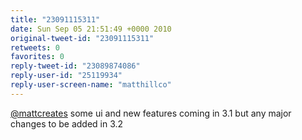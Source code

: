 ```yaml
---
title: "23091115311"
date: Sun Sep 05 21:51:49 +0000 2010
original-tweet-id: "23091115311"
retweets: 0
favorites: 0
reply-tweet-id: "23089874086"
reply-user-id: "25119934"
reply-user-screen-name: "matthillco"
---
```

<a href="https://twitter.com/mattcreates">@mattcreates</a> some ui and new features coming in 3.1 but any major changes to be added in 3.2
